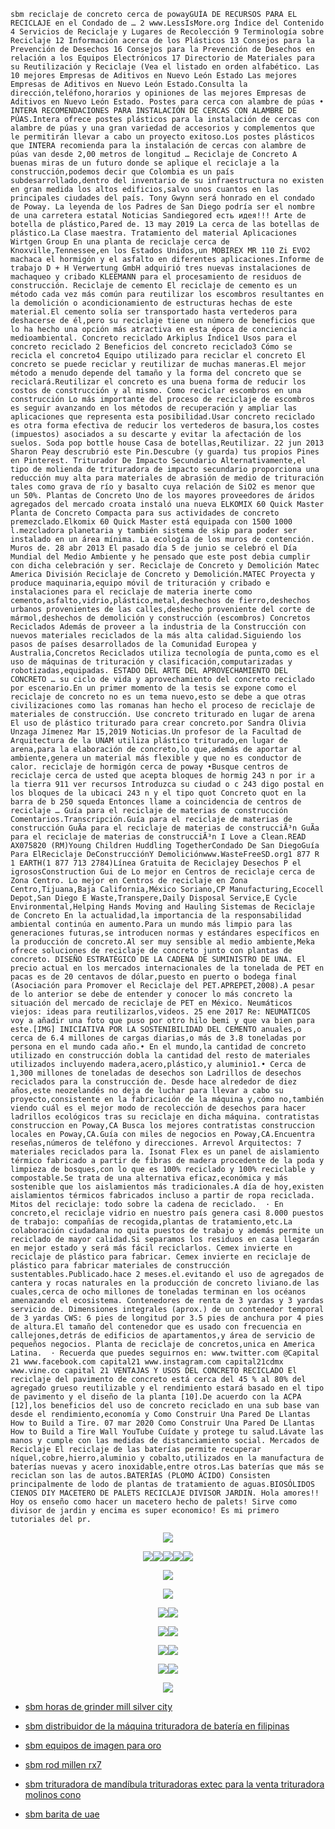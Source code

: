 
```
sbm reciclaje de concreto cerca de powayGUÍA DE RECURSOS PARA EL RECICLAJE en el Condado de … 2 www.LessIsMore.org Índice del Contenido 4 Servicios de Reciclaje y Lugares de Recolección 9 Terminología sobre Reciclaje 12 Información acerca de los Plásticos 13 Consejos para la Prevención de Desechos 16 Consejos para la Prevención de Desechos en relación a los Equipos Electrónicos 17 Directorio de Materiales para su Reutilización y Reciclaje (Vea el listado en orden alfabético. Las 10 mejores Empresas de Aditivos en Nuevo León Estado Las mejores Empresas de Aditivos en Nuevo León Estado.Consulta la dirección,teléfono,horarios y opiniones de las mejores Empresas de Aditivos en Nuevo León Estado. Postes para cerca con alambre de púas • INTERA RECOMENDACIONES PARA INSTALACIÓN DE CERCAS CON ALAMBRE DE PÚAS.Intera ofrece postes plásticos para la instalación de cercas con alambre de púas y una gran variedad de accesorios y complementos que le permitirán llevar a cabo un proyecto exitoso.Los postes plásticos que INTERA recomienda para la instalación de cercas con alambre de púas van desde 2,00 metros de longitud … Reciclaje de Concreto A buenas miras de un futuro donde se aplique el reciclaje a la construcción,podemos decir que Colombia es un país subdesarrollado,dentro del inventario de su infraestructura no existen en gran medida los altos edificios,salvo unos cuantos en las principales ciudades del país. Tony Gwynn será honrado en el condado de Poway. La leyenda de los Padres de San Diego podría ser el nombre de una carretera estatal Noticias Sandiegored есть идея!!! Arte de botella de plástico,Pared de. 13 may 2019 La cerca de las botellas de plástico.La Clase maestra. Tratamiento del material Aplicaciones Wirtgen Group En una planta de reciclaje cerca de Knoxville,Tennessee,en los Estados Unidos,un MOBIREX MR 110 Zi EVO2 machaca el hormigón y el asfalto en diferentes aplicaciones.Informe de trabajo D + H Verwertung GmbH adquirió tres nuevas instalaciones de machaqueo y cribado KLEEMANN para el procesamiento de residuos de construcción. Reciclaje de cemento El reciclaje de cemento es un método cada vez más común para reutilizar los escombros resultantes en la demolición o acondicionamiento de estructuras hechas de este material.El cemento solía ser transportado hasta vertederos para deshacerse de él,pero su reciclaje tiene un número de beneficios que lo ha hecho una opción más atractiva en esta época de conciencia medioambiental. Concreto reciclado Arkiplus Índice1 Usos para el concreto reciclado 2 Beneficios del concreto reciclado3 Cómo se recicla el concreto4 Equipo utilizado para reciclar el concreto El concreto se puede reciclar y reutilizar de muchas maneras.El mejor método a menudo depende del tamaño y la forma del concreto que se reciclará.Reutilizar el concreto es una buena forma de reducir los costos de construcción y al mismo. Como reciclar escombros en una construcción Lo más importante del proceso de reciclaje de escombros es seguir avanzando en los métodos de recuperación y ampliar las aplicaciones que representa esta posibilidad.Usar concreto reciclado es otra forma efectiva de reducir los vertederos de basura,los costes (impuestos) asociados a su descarte y evitar la afectación de los suelos. Soda pop bottle house Casa de botellas,Reutilizar. 22 jun 2013 Sharon Peay descrubrió este Pin.Descubre (y guarda) tus propios Pines en Pinterest. Triturador De Impacto Secundario Alternativamente,el tipo de molienda de trituradora de impacto secundario proporciona una reducción muy alta para materiales de abrasión de medio de trituración tales como grava de río y basalto cuya relación de SiO2 es menor que un 50%. Plantas de Concreto Uno de los mayores proveedores de áridos agregados del mercado croata instaló una nueva ELKOMIX 60 Quick Master Planta de Concreto Compacta para sus actividades de concreto premezclado.Elkomix 60 Quick Master está equipada con 1500 1000 l.mezcladora planetaria y también sistema de skip para poder ser instalado en un área mínima. La ecología de los muros de contención. Muros de. 28 abr 2013 El pasado día 5 de junio se celebró el Día Mundial del Medio Ambiente y he pensado que este post debia cumplir con dicha celebración y ser. Reciclaje de Concreto y Demolición Matec America División Reciclaje de Concreto y Demolición.MATEC Proyecta y produce maquinaria,equipo móvil de trituración y cribado e instalaciones para el reciclaje de materia inerte como cemento,asfalto,vidrio,plástico,metal,deshechos de fierro,deshechos urbanos provenientes de las calles,deshecho proveniente del corte de mármol,deshechos de demolición y construcción (escombros) Concretos Reciclados Además de proveer a la industria de la Construcción con nuevos materiales reciclados de la más alta calidad.Siguiendo los pasos de países desarrollados de la Comunidad Europea y Australia,Concretos Reciclados utiliza tecnología de punta,como es el uso de máquinas de trituración y clasificación,computarizadas y robotizadas,equipadas. ESTADO DEL ARTE DEL APROVECHAMIENTO DEL CONCRETO … su ciclo de vida y aprovechamiento del concreto reciclado por escenario.En un primer momento de la tesis se expone como el reciclaje de concreto no es un tema nuevo,esto se debe a que otras civilizaciones como las romanas han hecho el proceso de reciclaje de materiales de construcción. Use concreto triturado en lugar de arena El uso de plástico triturado para crear concreto.por Sandra Olivia Unzaga Jímenez Mar 15,2019 Noticias.Un profesor de la Facultad de Arquitectura de la UNAM utiliza plástico triturado,en lugar de arena,para la elaboración de concreto,lo que,además de aportar al ambiente,genera un material más flexible y que no es conductor de calor. reciclaje de hormigón cerca de poway •Busque centros de reciclaje cerca de usted que acepta bloques de hormig 243 n por ir a la tierra 911 ver recursos Introduzca su ciudad o c 243 digo postal en los bloques de la ubicaci 243 n y el tipo quot Concreto quot en la barra de b 250 squeda Entonces llame a coincidencia de centros de reciclaje … Guía para el reciclaje de materias de construcción Comentarios.Transcripción.Guía para el reciclaje de materias de construcción GuÃ­a para el reciclaje de materias de construcciÃ³n GuÃ­a para el reciclaje de materias de construcciÃ³n I Love a Clean.READ AX075820 (RM)Young Children Huddling TogetherCondado De San DiegoGuía Para ElReciclaje DeConstrucciónY Demoliciónwww.WasteFreeSD.org1 877 R 1 EARTH(1 877 713 2784)Línea Gratuita de Reciclajey Desechos P el igrososConstruction Gui de Lo mejor en Centros de reciclaje cerca de Zona Centro. Lo mejor en Centros de reciclaje en Zona Centro,Tijuana,Baja California,México Soriano,CP Manufacturing,Ecocell Depot,San Diego E Waste,Transpere,Daily Disposal Service,E Cycle Environmental,Helping Hands Moving and Hauling Sistemas de Reciclaje de Concreto En la actualidad,la importancia de la responsabilidad ambiental continúa en aumento.Para un mundo más limpio para las generaciones futuras,se introducen normas y estándares específicos en la producción de concreto.Al ser muy sensible al medio ambiente,Meka ofrece soluciones de reciclaje de concreto junto con plantas de concreto. DISEÑO ESTRATÉGICO DE LA CADENA DE SUMINISTRO DE UNA. El precio actual en los mercados internacionales de la tonelada de PET en pacas es de 20 centavos de dólar,puesto en puerto o bodega final (Asociación para Promover el Reciclaje del PET.APREPET,2008).A pesar de lo anterior se debe de entender y conocer lo más concreto la situación del mercado de reciclaje de PET en México. Neumáticos viejos: ideas para reutilizarlos,videos. 25 ene 2017 Re: NEUMATICOS voy a añadir una foto que puso por otro hilo bemi y que va bien para este.[IMG] INICIATIVA POR LA SOSTENIBILIDAD DEL CEMENTO anuales,o cerca de 6.4 millones de cargas diarias,o más de 3.8 toneladas por persona en el mundo cada año.• En el mundo,la cantidad de concreto utilizado en construcción dobla la cantidad del resto de materiales utilizados incluyendo madera,acero,plástico,y aluminio1.• Cerca de 1,300 millones de toneladas de desechos son Ladrillos de desechos reciclados para la construcción de. Desde hace alrededor de diez años,este neozelandés no deja de luchar para llevar a cabo su proyecto,consistente en la fabricación de la máquina y,cómo no,también viendo cuál es el mejor modo de recolección de desechos para hacer ladrillos ecológicos tras su reciclaje en dicha máquina. contratistas construccion en Poway,CA Busca los mejores contratistas construccion locales en Poway,CA.Guía con miles de negocios en Poway,CA.Encuentra reseñas,números de teléfono y direcciones. Arrevol Arquitectos: 7 materiales reciclados para la. Isonat Flex es un panel de aislamiento térmico fabricado a partir de fibras de madera procedente de la poda y limpieza de bosques,con lo que es 100% reciclado y 100% reciclable y compostable.Se trata de una alternativa eficaz,económica y más sostenible que los aislamientos más tradicionales.A día de hoy,existen aislamientos térmicos fabricados incluso a partir de ropa reciclada. Mitos del reciclaje: todo sobre la cadena de reciclado.  · En concreto,el reciclaje vidrio en nuestro país genera casi 8.000 puestos de trabajo: compañías de recogida,plantas de tratamiento,etc.La colaboración ciudadana no quita puestos de trabajo y además permite un reciclado de mayor calidad.Si separamos los residuos en casa llegarán en mejor estado y será más fácil reciclarlos. Cemex invierte en reciclaje de plástico para fabricar. Cemex invierte en reciclaje de plástico para fabricar materiales de construcción sustentables.Publicado.hace 2 meses.el.evitando el uso de agregados de cantera y rocas naturales en la producción de concreto liviano.de las cuales,cerca de ocho millones de toneladas terminan en los océanos amenazando el ecosistema. Contenedores de renta de 3 yardas y 3 yardas servicio de. Dimensiones integrales (aprox.) de un contenedor temporal de 3 yardas CWS: 6 pies de longitud por 3.5 pies de anchura por 4 pies de altura.El tamaño del contenedor que es usado con frecuencia en callejones,detrás de edificios de apartamentos,y área de servicio de pequeños negocios. Planta de reciclaje de concretos,unica en America Latina.  · Recuerda que puedes seguirnos en: www.twitter.com @Capital 21 www.facebook.com capital21 www.instagram.com capital21cdmx www.vine.co capital 21 VENTAJAS Y USOS DEL CONCRETO RECICLADO El reciclaje del pavimento de concreto está cerca del 45 % al 80% del agregado grueso reutilizable y el rendimiento estará basado en el tipo de pavimento y el diseño de la planta [10].De acuerdo con la ACPA [12],los beneficios del uso de concreto reciclado en una sub base van desde el rendimiento,economía y Como Construir Una Pared De Llantas How to Build a Tire. 07 mar 2020 Como Construir Una Pared De Llantas How to Build a Tire Wall YouTube Cuídate y protege tu salud.Lávate las manos y cumple con las medidas de distanciamiento social. Mercados de Reciclaje El reciclaje de las baterías permite recuperar níquel,cobre,hierro,aluminio y cobalto,utilizados en la manufactura de baterías nuevas y acero inoxidable,entre otros.Las baterías que más se reciclan son las de autos.BATERÍAS (PLOMO ÁCIDO) Consisten principalmente de lodo de plantas de tratamiento de aguas.BIOSÓLIDOS CIENOS DIY MACETERO DE PALETS RECICLAJE DIVISOR JARDIN. Hola amores!! Hoy os enseño como hacer un macetero hecho de palets! Sirve como divisor de jardin y encima es super economico! Es mi primero tutoriales del pr. 
```

<div align="center">

<a href="https://es-crusher.shibang-china.com/github&k=sbm+reciclaje+de+concreto+cerca+de+poway"><img src="https://static.shibang-china.com/es/crusher/logo.jpg"></a>

<a href="https://es-crusher.shibang-china.com/github&k=sbm+reciclaje+de+concreto+cerca+de+poway"><img src="https://static.shibang-china.com/es/crusher/index.jpg"></a><a href="https://es-crusher.shibang-china.com/material.htmlgithub&k=sbm+reciclaje+de+concreto+cerca+de+poway"><img src="https://static.shibang-china.com/es/crusher/material.jpg"></a><a href="https://es-crusher.shibang-china.com/application.htmlgithub&k=sbm+reciclaje+de+concreto+cerca+de+poway"><img src="https://static.shibang-china.com/es/crusher/application.jpg"></a><a href="https://es-crusher.shibang-china.com/aboutus.htmlgithub&k=sbm+reciclaje+de+concreto+cerca+de+poway"><img src="https://static.shibang-china.com/es/crusher/aboutus.jpg"></a><a href="https://es-crusher.shibang-china.com/contact.htmlgithub&k=sbm+reciclaje+de+concreto+cerca+de+poway"><img src="https://static.shibang-china.com/es/crusher/contact.jpg"></a>

<a href="https://es-crusher.shibang-china.com/github&k=sbm+reciclaje+de+concreto+cerca+de+poway"><img src="https://static.shibang-china.com/es/crusher/banner.jpg"></a>

<a href="https://swt.shibang-china.com/github&k=sbm+reciclaje+de+concreto+cerca+de+poway"><img src="https://static.shibang-china.com/es/crusher/text.jpg"></a>

<a href="https://swt.shibang-china.com/github&k=sbm+reciclaje+de+concreto+cerca+de+poway"><img src="https://static.shibang-china.com/es/crusher/chat.jpg"></a><a href="https://es-crusher.shibang-china.com/contact.htmlgithub&k=sbm+reciclaje+de+concreto+cerca+de+poway"><img src="https://static.shibang-china.com/es/crusher/message.jpg"></a>

<a href="https://es-crusher.shibang-china.com/products/pe.htmlgithub&k=sbm+reciclaje+de+concreto+cerca+de+poway"><img src="https://static.shibang-china.com/es/crusher/pe.jpg"></a><a href="https://es-crusher.shibang-china.com/products/pf.htmlgithub&k=sbm+reciclaje+de+concreto+cerca+de+poway"><img src="https://static.shibang-china.com/es/crusher/pf.jpg"></a>

<a href="https://es-crusher.shibang-china.com/products/hpt.htmlgithub&k=sbm+reciclaje+de+concreto+cerca+de+poway"><img src="https://static.shibang-china.com/es/crusher/hpt.jpg"></a><a href="https://es-crusher.shibang-china.com/products/vsi.htmlgithub&k=sbm+reciclaje+de+concreto+cerca+de+poway"><img src="https://static.shibang-china.com/es/crusher/vsi.jpg"></a>

<a href="https://es-crusher.shibang-china.com/products/klv.htmlgithub&k=sbm+reciclaje+de+concreto+cerca+de+poway"><img src="https://static.shibang-china.com/es/crusher/klv.jpg"></a><a href="https://es-crusher.shibang-china.com/products/portable.htmlgithub&k=sbm+reciclaje+de+concreto+cerca+de+poway"><img src="https://static.shibang-china.com/es/crusher/portable.jpg"></a>

<a href="https://swt.shibang-china.com/github&k=sbm+reciclaje+de+concreto+cerca+de+poway"><img src="https://static.shibang-china.com/es/crusher/case.jpg"></a>

</div>


* [sbm horas de grinder mill silver city](sbm%20horas%20de%20grinder%20mill%20silver%20city.md)

* [sbm distribuidor de la máquina trituradora de batería en filipinas](sbm%20distribuidor%20de%20la%20m%C3%A1quina%20trituradora%20de%20bater%C3%ADa%20en%20filipinas.md)

* [sbm equipos de imagen para oro](sbm%20equipos%20de%20imagen%20para%20oro.md)

* [sbm rod millen rx7](sbm%20rod%20millen%20rx7.md)

* [sbm trituradora de mandíbula trituradoras extec para la venta trituradora molinos cono](sbm%20trituradora%20de%20mand%C3%ADbula%20trituradoras%20extec%20para%20la%20venta%20trituradora%20molinos%20cono.md)

* [sbm barita de uae](sbm%20barita%20de%20uae.md)